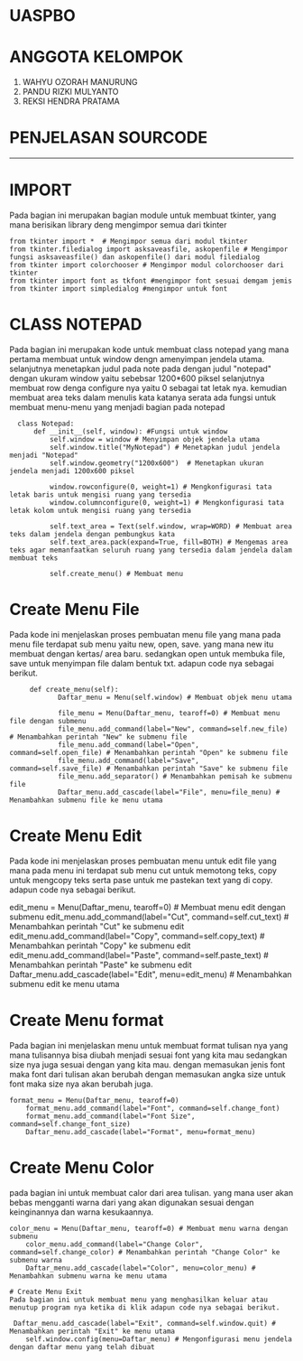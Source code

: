 # UASPBO

# ANGGOTA KELOMPOK 
1. WAHYU OZORAH MANURUNG
2. PANDU RIZKI MULYANTO
3. REKSI HENDRA PRATAMA

# PENJELASAN SOURCODE
-----------------------------------------------------------------------------------------------
# IMPORT
Pada bagian ini merupakan bagian module untuk membuat tkinter, yang mana berisikan library deng mengimpor semua dari tkinter


    from tkinter import *  # Mengimpor semua dari modul tkinter
    from tkinter.filedialog import asksaveasfile, askopenfile # Mengimpor fungsi asksaveasfile() dan askopenfile() dari modul filedialog
    from tkinter import colorchooser # Mengimpor modul colorchooser dari tkinter
    from tkinter import font as tkfont #mengimpor font sesuai demgam jemis 
    from tkinter import simpledialog #mengimpor untuk font

# CLASS NOTEPAD 
Pada bagian ini merupakan kode untuk membuat class notepad yang mana pertama membuat untuk window dengn amenyimpan jendela utama. selanjutnya menetapkan judul pada note pada dengan judul "notepad" dengan ukuram window yaitu sebebsar 1200*600 piksel selanjutnya membuat row denga configure nya yaitu 0 sebagai tat letak nya. kemudian membuat area teks dalam menulis kata katanya serata ada fungsi untuk membuat menu-menu yang menjadi bagian pada notepad

      class Notepad:
          def __init__(self, window): #Fungsi untuk window
              self.window = window # Menyimpan objek jendela utama
              self.window.title("MyNotepad") # Menetapkan judul jendela menjadi "Notepad"
              self.window.geometry("1200x600")  # Menetapkan ukuran jendela menjadi 1200x600 piksel

              window.rowconfigure(0, weight=1) # Mengkonfigurasi tata letak baris untuk mengisi ruang yang tersedia
              window.columnconfigure(0, weight=1) # Mengkonfigurasi tata letak kolom untuk mengisi ruang yang tersedia

              self.text_area = Text(self.window, wrap=WORD) # Membuat area teks dalam jendela dengan pembungkus kata
              self.text_area.pack(expand=True, fill=BOTH) # Mengemas area teks agar memanfaatkan seluruh ruang yang tersedia dalam jendela dalam membuat teks

              self.create_menu() # Membuat menu
 # Create Menu File
 Pada kode ini menjelaskan proses pembuatan menu file yang mana pada menu file terdapat sub menu yaitu new, open, save. yang mana new itu membuat dengan kertas/ area baru. sedangkan open untuk membuka file, save untuk menyimpan file dalam bentuk txt. adapun code nya sebagai berikut. 
 
         def create_menu(self):
                Daftar_menu = Menu(self.window) # Membuat objek menu utama

                file_menu = Menu(Daftar_menu, tearoff=0) # Membuat menu file dengan submenu
                file_menu.add_command(label="New", command=self.new_file) # Menambahkan perintah "New" ke submenu file
                file_menu.add_command(label="Open", command=self.open_file) # Menambahkan perintah "Open" ke submenu file
                file_menu.add_command(label="Save", command=self.save_file) # Menambahkan perintah "Save" ke submenu file
                file_menu.add_separator() # Menambahkan pemisah ke submenu file
                Daftar_menu.add_cascade(label="File", menu=file_menu) # Menambahkan submenu file ke menu utama
                
   # Create Menu Edit
   Pada kode ini menjelaskan proses pembuatan menu untuk edit file yang mana pada menu ini terdapat sub menu cut untuk memotong teks, copy untuk mengcopy teks serta pase untuk me pastekan text yang di copy. adapun code nya sebagai berikut. 
   
   edit_menu = Menu(Daftar_menu, tearoff=0) # Membuat menu edit dengan submenu
        edit_menu.add_command(label="Cut", command=self.cut_text) # Menambahkan perintah "Cut" ke submenu edit
        edit_menu.add_command(label="Copy", command=self.copy_text) # Menambahkan perintah "Copy" ke submenu edit
        edit_menu.add_command(label="Paste", command=self.paste_text) # Menambahkan perintah "Paste" ke submenu edit
        Daftar_menu.add_cascade(label="Edit", menu=edit_menu) # Menambahkan submenu edit ke menu utama
   
   # Create Menu format 
   Pada bagian ini menjelaskan menu untuk membuat format tulisan nya yang mana tulisannya bisa diubah menjadi sesuai font yang kita mau sedangkan size nya juga sesuai dengan yang kita mau. dengan memasukan jenis font maka font dari tulisan akan berubah dengan memasukan angka size untuk font maka size nya akan berubah juga. 
   
    format_menu = Menu(Daftar_menu, tearoff=0)
        format_menu.add_command(label="Font", command=self.change_font)
        format_menu.add_command(label="Font Size", command=self.change_font_size)
        Daftar_menu.add_cascade(label="Format", menu=format_menu)
        
   # Create Menu Color
   pada bagian ini untuk membuat calor dari area tulisan. yang mana user akan bebas mengganti warna dari yang akan digunakan sesuai dengan keinginannya dan warna kesukaannya. 
   
    color_menu = Menu(Daftar_menu, tearoff=0) # Membuat menu warna dengan submenu
        color_menu.add_command(label="Change Color", command=self.change_color) # Menambahkan perintah "Change Color" ke submenu warna
        Daftar_menu.add_cascade(label="Color", menu=color_menu) # Menambahkan submenu warna ke menu utama
        
    # Create Menu Exit 
    Pada bagian ini untuk membuat menu yang menghasilkan keluar atau menutup program nya ketika di klik adapun code nya sebagai berikut. 
    
     Daftar_menu.add_cascade(label="Exit", command=self.window.quit) # Menambahkan perintah "Exit" ke menu utama
        self.window.config(menu=Daftar_menu) # Mengonfigurasi menu jendela dengan daftar menu yang telah dibuat
    
   
   
             
